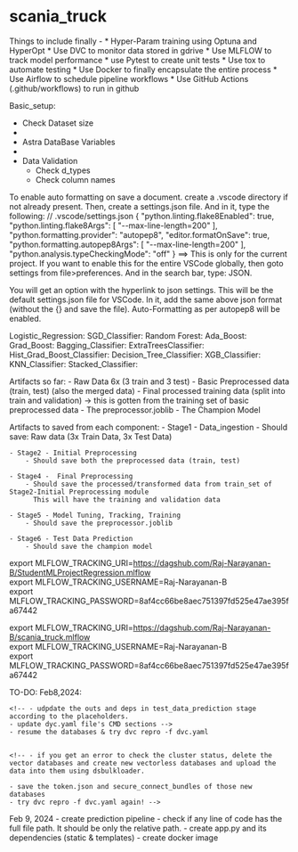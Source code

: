 # scania_truck

Things to include finally -
    * Hyper-Param training using Optuna and HyperOpt
    * Use DVC to monitor data stored in gdrive
    * Use MLFLOW to track model performance
    * use Pytest to create unit tests
    * Use tox to automate testing
    * Use Docker to finally encapsulate the entire process
    * Use Airflow to schedule pipeline workflows
    * Use GitHub Actions (.github/workflows) to run in github

Basic_setup:
- Check Dataset size
- 
- Astra DataBase Variables
- 
- Data Validation
    * Check d_types
    * Check column names
    
To enable auto formatting on save a document. create a .vscode directory if not already present.
Then, create a settings.json file.
And in it, type the following:
// .vscode/settings.json
{
    "python.linting.flake8Enabled": true,
    "python.linting.flake8Args": [
        "--max-line-length=200"
    ],
    "python.formatting.provider": "autopep8",
    "editor.formatOnSave": true,
    "python.formatting.autopep8Args": [
        "--max-line-length=200"
    ],
    "python.analysis.typeCheckingMode": "off"
}
==> This is only for the current project. If you want to enable this for the entire VSCode globally, then goto settings from file>preferences. And in the search bar, type: JSON.

You will get an option with the hyperlink to json settings. This will be the default settings.json file for VSCode. In it, add the same above json format (without the {} and save the file). Auto-Formatting as per autopep8 will be enabled.

Logistic_Regression:
SGD_Classifier:
Random Forest:
Ada_Boost:
Grad_Boost:
Bagging_Classifier:
ExtraTreesClassifier:
Hist_Grad_Boost_Classifier:
Decision_Tree_Classifier:
XGB_Classifier:
KNN_Classifier:
Stacked_Classifier:

Artifacts so far:
    - Raw Data 6x (3 train and 3 test)
    - Basic Preprocessed data (train, test) (also the merged data)
    - Final processed training data (split into train and validation) -> this is gotten from the training set of basic preprocessed data
    - The preprocessor.joblib
    - The Champion Model


Artifacts to saved from each component:
    - Stage1 - Data_ingestion
        - Should save: Raw data (3x Train Data, 3x Test Data)

    - Stage2 - Initial Preprocessing
        - Should save both the preprocessed data (train, test)

    - Stage4 -  Final Preprocessing
        - Should save the processed/transformed data from train_set of Stage2-Initial Preprocessing module
          This will have the training and validation data

    - Stage5 - Model Tuning, Tracking, Training
        - Should save the preprocessor.joblib

    - Stage6 - Test Data Prediction
        - Should save the champion model

export MLFLOW_TRACKING_URI=https://dagshub.com/Raj-Narayanan-B/StudentMLProjectRegression.mlflow \
export MLFLOW_TRACKING_USERNAME=Raj-Narayanan-B \
export MLFLOW_TRACKING_PASSWORD=8af4cc66be8aec751397fd525e47ae395fa67442

export MLFLOW_TRACKING_URI=https://dagshub.com/Raj-Narayanan-B/scania_truck.mlflow \
export MLFLOW_TRACKING_USERNAME=Raj-Narayanan-B \
export MLFLOW_TRACKING_PASSWORD=8af4cc66be8aec751397fd525e47ae395fa67442



TO-DO:
Feb8,2024:
    <!-- - update outs section in dvc.yaml file for the stage: model_tuning_tracking_training
    - the placeholders should be updated.
    - the trials df from parameter_tuning2 should be given as an outs
    - rest all that are being saved from model_tuning_tracking_training.py file should be given in outs -->
    <!-- - update the way mlflow_model_sources.yaml file is being created from model_tuning_tracking_training.py file. The keys should be changed accordingly. -->

    <!-- - udpdate the outs and deps in test_data_prediction stage according to the placeholders.
    - update dyc.yaml file's CMD sections -->
    - resume the databases & try dvc repro -f dvc.yaml


    <!-- - if you get an error to check the cluster status, delete the vector databases and create new vectorless databases and upload the data into them using dsbulkloader.

    - save the token.json and secure_connect_bundles of those new databases
    - try dvc repro -f dvc.yaml again! -->

Feb 9, 2024
    - create prediction pipeline
    - check if any line of code has the full file path. It should be only the relative path.
    - create app.py and its dependencies (static & templates)
    - create docker image